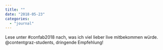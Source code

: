 ```yaml
---
title: ""
date: "2018-05-23"
categories: 
  - "journal"
---
```


Lese unter #confab2018 nach, was ich viel lieber live mitbekommen würde. @contentgraz-students, dringende Empfehlung!
